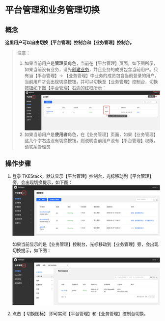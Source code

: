 # 平台管理和业务管理切换

## 概念
**这里用户可以自由切换【平台管理】控制台和【业务管理】控制台。**

> 注意：
>
> 1. 如果当前用户是**管理员**角色，当前在【平台管理】页面，如下图所示，如果当前没有业务，请先[创建业务](./platform/business.md)，并且业务的成员包含当前用户。只有当【平台管理】-> 【业务管理】中业务的成员包含当前登录的用户，当前用户才会出现切换按钮，并可以切换至【业务管理】控制台，切换按钮如下图【平台管理】右边的红框所示：
> ![切换](../../../images/切换前提.png)
> 2. 如果当前用户是**使用者**角色，在【业务管理】页面，如果【业务管理】这几个字右边没有切换按钮，则说明当前用户没有【平台管理】权限，请联系管理员

## 操作步骤

1. 登录 TKEStack，默认显示【平台管理】控制台，光标移动到【平台管理】旁，会出现切换提示，如下图：
    ![切换](../../../images/切换.png)
    
    如果当前显示的是【业务管理】控制台，光标移动到【业务管理】旁，会出现切换提示，如下图：
    
    ![切换](../../../images/切换-1.png)

2. 点击【 切换图标】 即可实现【平台管理】和【业务管理】控制台切换。

   